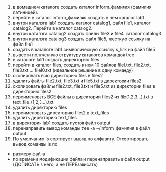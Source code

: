 1) в домашнем каталоге создать каталог inform_фамилия (фамилия латиницей).
2) перейти в каталог inform_фамилия создать в нем каталог lab1
3) внутри каталога lab1 создать каталог catalog1, файл file1, каталог catalog2. Перейти в каталог catalog2.
4) внутри каталога catalog2 создать файлы file3 и file4, каталог catalog3
5) внутри каталога catalog3 создать файл file5, жесткую ссылку на файл file1
6) создать в каталоге lab1 символическую ссылку s_link на файл file5
7) вывести полученную структуру каталогов командой tree
8) в каталоге lab1 создать директорию files
9) перейти в каталог files, создать в нем 10 файлов file1.txt, file2.txt, file3.txt ... file10.txt (идеальное решение в одну команду)
10) скопировать всю директорию files в files2
11) удалить файлы file2.txt, file3.txt и file5.txt в директории files2
12) скопировать файлы file2.txt, file3.txt и file5.txt из директории files в директорию files2
13) переименовать ВСЕ файлы в директории files2 из file(1,2,3...).txt в text_file_(1,2,3...).txt
14) удалить директорию files
15) переименовать директорию files2 в text_files
16) удалить директорию text_files
17) в директории lab1 создать пустой файл output
18) перенаправить вывод команды tree -a ~/inform_фамилия в файл output
19) По умолчанию ls сортирует вывод по алфавиту. Отсортировать вывод команды ls по
- размеру файла
- по времени модификации файла
и перенаправить в файл output (ДОПИСАТЬ в него, а не ПЕРЕзаписать)
